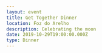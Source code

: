 ```yaml
---
layout: event
title: Get Together Dinner
location: Foz do Arelho
description: Celebrating the moon
date: 2019-10-29T19:00:00.000Z
type: Dinner
---
```


